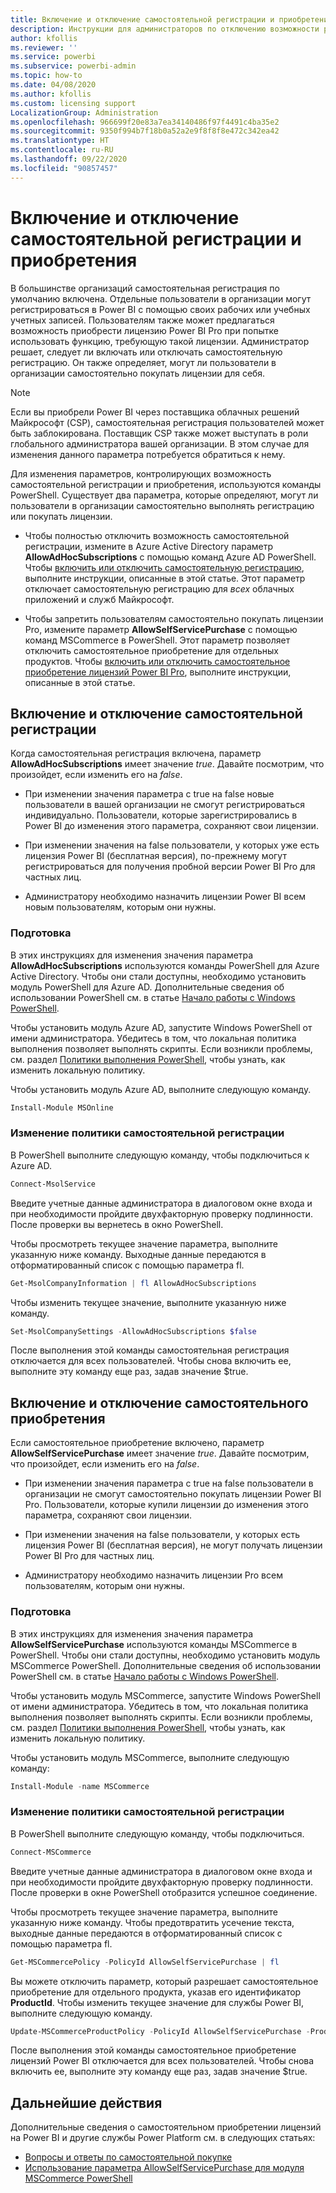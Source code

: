 ```yaml
---
title: Включение и отключение самостоятельной регистрации и приобретения
description: Инструкции для администраторов по отключению возможности регистрации в службе Power BI и приобретения или продления лицензий для пользователей.
author: kfollis
ms.reviewer: ''
ms.service: powerbi
ms.subservice: powerbi-admin
ms.topic: how-to
ms.date: 04/08/2020
ms.author: kfollis
ms.custom: licensing support
LocalizationGroup: Administration
ms.openlocfilehash: 966699f20e83a7ea34140486f97f4491c4ba35e2
ms.sourcegitcommit: 9350f994b7f18b0a52a2e9f8f8f8e472c342ea42
ms.translationtype: HT
ms.contentlocale: ru-RU
ms.lasthandoff: 09/22/2020
ms.locfileid: "90857457"
---
```

# <a name="enable-or-disable-self-service-sign-up-and-purchasing"></a>Включение и отключение самостоятельной регистрации и приобретения

В большинстве организаций самостоятельная регистрация по умолчанию включена. Отдельные пользователи в организации могут регистрироваться в Power BI с помощью своих рабочих или учебных учетных записей. Пользователям также может предлагаться возможность приобрести лицензию Power BI Pro при попытке использовать функцию, требующую такой лицензии. Администратор решает, следует ли включать или отключать самостоятельную регистрацию. Он также определяет, могут ли пользователи в организации самостоятельно покупать лицензии для себя.

> [!NOTE]
>Если вы приобрели Power BI через поставщика облачных решений Майкрософт (CSP), самостоятельная регистрация пользователей может быть заблокирована. Поставщик CSP также может выступать в роли глобального администратора вашей организации. В этом случае для изменения данного параметра потребуется обратиться к нему.
>
>

Для изменения параметров, контролирующих возможность самостоятельной регистрации и приобретения, используются команды PowerShell. Существует два параметра, которые определяют, могут ли пользователи в организации самостоятельно выполнять регистрацию или покупать лицензии.

- Чтобы полностью отключить возможность самостоятельной регистрации, измените в Azure Active Directory параметр **AllowAdHocSubscriptions** с помощью команд Azure AD PowerShell. Чтобы [включить или отключить самостоятельную регистрацию](#enable-or-disable-self-service-signup), выполните инструкции, описанные в этой статье. Этот параметр отключает самостоятельную регистрацию для *всех* облачных приложений и служб Майкрософт.

- Чтобы запретить пользователям самостоятельно покупать лицензии Pro, измените параметр **AllowSelfServicePurchase** с помощью команд MSCommerce в PowerShell. Этот параметр позволяет отключить самостоятельное приобретение для отдельных продуктов. Чтобы [включить или отключить самостоятельное приобретение лицензий Power BI Pro](#enable-or-disable-self-service-purchase), выполните инструкции, описанные в этой статье.

## <a name="enable-or-disable-self-service-signup"></a>Включение и отключение самостоятельной регистрации

Когда самостоятельная регистрация включена, параметр **AllowAdHocSubscriptions** имеет значение *true*. Давайте посмотрим, что произойдет, если изменить его на *false*.

- При изменении значения параметра с true на false новые пользователи в вашей организации не смогут регистрироваться индивидуально. Пользователи, которые зарегистрировались в Power BI до изменения этого параметра, сохраняют свои лицензии.

- При изменении значения на false пользователи, у которых уже есть лицензия Power BI (бесплатная версия), по-прежнему могут регистрироваться для получения пробной версии Power BI Pro для частных лиц.

- Администратору необходимо назначить лицензии Power BI всем новым пользователям, которым они нужны.

### <a name="before-you-begin"></a>Подготовка

В этих инструкциях для изменения значения параметра **AllowAdHocSubscriptions** используются команды PowerShell для Azure Active Directory. Чтобы они стали доступны, необходимо установить модуль PowerShell для Azure AD. Дополнительные сведения об использовании PowerShell см. в статье [Начало работы с Windows PowerShell](/powershell/scripting/getting-started/getting-started-with-windows-powershell?view=powershell-7).

Чтобы установить модуль Azure AD, запустите Windows PowerShell от имени администратора. Убедитесь в том, что локальная политика выполнения позволяет выполнять скрипты. Если возникли проблемы, см. раздел [Политики выполнения PowerShell](/powershell/module/microsoft.powershell.core/about/about_execution_policies?view=powershell-7#powershell-execution-policies), чтобы узнать, как изменить локальную политику.

Чтобы установить модуль Azure AD, выполните следующую команду.

```powershell
Install-Module MSOnline
```

### <a name="change-the-self-service-signup-policy"></a>Изменение политики самостоятельной регистрации

В PowerShell выполните следующую команду, чтобы подключиться к Azure AD.

```powershell
Connect-MsolService
```

Введите учетные данные администратора в диалоговом окне входа и при необходимости пройдите двухфакторную проверку подлинности. После проверки вы вернетесь в окно PowerShell.

Чтобы просмотреть текущее значение параметра, выполните указанную ниже команду. Выходные данные передаются в отформатированный список с помощью параметра fl.

```powershell
Get-MsolCompanyInformation | fl AllowAdHocSubscriptions
```

Чтобы изменить текущее значение, выполните указанную ниже команду.

```powershell
Set-MsolCompanySettings -AllowAdHocSubscriptions $false
```

После выполнения этой команды самостоятельная регистрация отключается для всех пользователей. Чтобы снова включить ее, выполните эту команду еще раз, задав значение $true.

## <a name="enable-or-disable-self-service-purchase"></a>Включение и отключение самостоятельного приобретения

Если самостоятельное приобретение включено, параметр **AllowSelfServicePurchase** имеет значение *true*. Давайте посмотрим, что произойдет, если изменить его на *false*.

- При изменении значения параметра с true на false пользователи в организации не смогут самостоятельно покупать лицензии Power BI Pro. Пользователи, которые купили лицензии до изменения этого параметра, сохраняют свои лицензии.

- При изменении значения на false пользователи, у которых есть лицензия Power BI (бесплатная версия), не могут получать лицензии Power BI Pro для частных лиц. 

- Администратору необходимо назначить лицензии Pro всем пользователям, которым они нужны.

### <a name="before-you-begin"></a>Подготовка

В этих инструкциях для изменения значения параметра **AllowSelfServicePurchase** используются команды MSCommerce в PowerShell. Чтобы они стали доступны, необходимо установить модуль MSCommerce PowerShell. Дополнительные сведения об использовании PowerShell см. в статье [Начало работы с Windows PowerShell](/powershell/scripting/getting-started/getting-started-with-windows-powershell?view=powershell-7).

Чтобы установить модуль MSCommerce, запустите Windows PowerShell от имени администратора. Убедитесь в том, что локальная политика выполнения позволяет выполнять скрипты. Если возникли проблемы, см. раздел [Политики выполнения PowerShell](/powershell/module/microsoft.powershell.core/about/about_execution_policies?view=powershell-7#powershell-execution-policies), чтобы узнать, как изменить локальную политику.

Чтобы установить модуль MSCommerce, выполните следующую команду:

```powershell
Install-Module -name MSCommerce
```

### <a name="change-the-self-service-signup-policy"></a>Изменение политики самостоятельной регистрации

В PowerShell выполните следующую команду, чтобы подключиться.

```powershell
Connect-MSCommerce
```

Введите учетные данные администратора в диалоговом окне входа и при необходимости пройдите двухфакторную проверку подлинности. После проверки в окне PowerShell отобразится успешное соединение.

Чтобы просмотреть текущее значение параметра, выполните указанную ниже команду. Чтобы предотвратить усечение текста, выходные данные передаются в отформатированный список с помощью параметра fl.

```powershell
Get-MSCommercePolicy -PolicyId AllowSelfServicePurchase | fl
```

Вы можете отключить параметр, который разрешает самостоятельное приобретение для отдельного продукта, указав его идентификатор **ProductId**. Чтобы изменить текущее значение для службы Power BI, выполните следующую команду.

```powershell
Update-MSCommerceProductPolicy -PolicyId AllowSelfServicePurchase -ProductId CFQ7TTC0L3PB -Enabled $False
```

После выполнения этой команды самостоятельное приобретение лицензий Power BI отключается для всех пользователей. Чтобы снова включить ее, выполните эту команду еще раз, задав значение $true.

## <a name="next-steps"></a>Дальнейшие действия

Дополнительные сведения о самостоятельном приобретении лицензий на Power BI и другие службы Power Platform см. в следующих статьях:

- [Вопросы и ответы по самостоятельной покупке](/microsoft-365/commerce/subscriptions/self-service-purchase-faq?view=o365-worldwide#admin-capabilities)
- [Использование параметра AllowSelfServicePurchase для модуля MSCommerce PowerShell](/microsoft-365/commerce/subscriptions/allowselfservicepurchase-powershell?view=o365-worldwide)